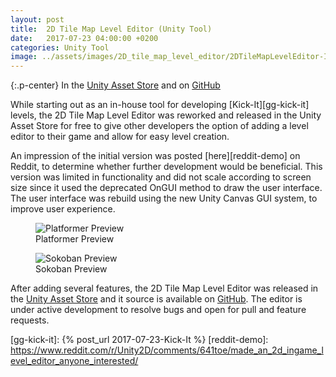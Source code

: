 ```yaml
---
layout: post
title:  2D Tile Map Level Editor (Unity Tool)
date:   2017-07-23 04:00:00 +0200
categories: Unity Tool
image: ../assets/images/2D_tile_map_level_editor/2DTileMapLevelEditor-Index-Image.png
---
```


{:.p-center}
In the [Unity Asset Store][asset-store] and on [GitHub][github]

While starting out as an in-house tool for developing [Kick-It][gg-kick-it] levels, the 2D Tile Map Level Editor was reworked and released in the Unity Asset Store for free to give other developers the option of adding a level editor to their game and allow for easy level creation.

An impression of the initial version was posted [here][reddit-demo] on Reddit, to determine whether further development would be beneficial. This version was limited in functionality and did not scale according to screen size since it used the deprecated OnGUI method to draw the user interface. The user interface was rebuild using the new Unity Canvas GUI system, to improve user experience.

<DIV class="figure-block">
    <figure class="center-image">
        <img src="{{site.url}}/assets/images/2D_tile_map_level_editor/Platformer-Preview.png" alt="Platformer Preview"/>
        <figcaption>Platformer Preview</figcaption>
    </figure>
    <figure class="center-image">
        <img src="{{site.url}}/assets/images/2D_tile_map_level_editor/Sokoban-Preview.png" alt="Sokoban Preview"/>
        <figcaption>Sokoban Preview</figcaption>
    </figure>
</DIV>

After adding several features, the 2D Tile Map Level Editor was released in the [Unity Asset Store][asset-store] and it source is available on [GitHub][github]. The editor is under active development to resolve bugs and open for pull and feature requests.

[asset-store]: https://www.assetstore.unity3d.com/en/#!/content/90420
[github]: https://github.com/GracesGames/2DTileMapLevelEditor
[gg-kick-it]: {% post_url 2017-07-23-Kick-It %}
[reddit-demo]: https://www.reddit.com/r/Unity2D/comments/641toe/made_an_2d_ingame_level_editor_anyone_interested/